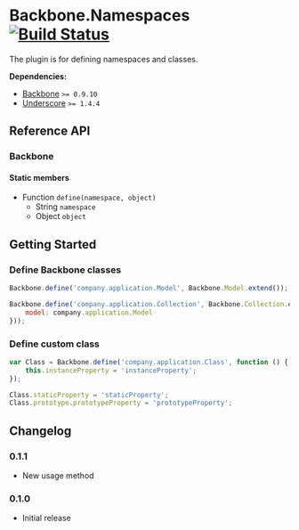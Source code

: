 [lnk]: https://travis-ci.org/DreamTheater/Backbone.Namespaces
[img]: https://secure.travis-ci.org/DreamTheater/Backbone.Namespaces.png

# Backbone.Namespaces [![Build Status][img]][lnk]
The plugin is for defining namespaces and classes.

**Dependencies:**

  - [Backbone](https://github.com/documentcloud/backbone) `>= 0.9.10`
  - [Underscore](https://github.com/documentcloud/underscore) `>= 1.4.4`

## Reference API
### Backbone
#### Static members
  - Function `define(namespace, object)`
    - String `namespace`
    - Object `object`

## Getting Started
### Define Backbone classes
```js
Backbone.define('company.application.Model', Backbone.Model.extend());

Backbone.define('company.application.Collection', Backbone.Collection.extend({
    model: company.application.Model
}));
```

### Define custom class
```js
var Class = Backbone.define('company.application.Class', function () {
    this.instanceProperty = 'instanceProperty';
});

Class.staticProperty = 'staticProperty';
Class.prototype.prototypeProperty = 'prototypeProperty';
```

## Changelog
### 0.1.1
  - New usage method

### 0.1.0
  - Initial release
